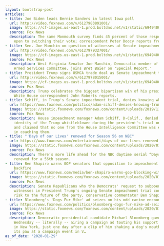 ```yaml
---
layout: bootstrap-post
articles:
- title: Joe Biden leads Bernie Sanders in latest Iowa poll
  url: http://video.foxnews.com/v/6127983891001/
  image: https://cf-images.us-east-1.prod.boltdns.net/v1/static/694940094001/3dde09da-e125-4828-bdb9-7fcfe68fab41/eb2fa06a-ec2b-4c3a-9adb-63ebde3040c8/1280x720/match/image.jpg
  source: Fox News
  description: The same Monmouth survey finds 45 percent of those responding are still
    open to switching their vote; correspondent Peter Doocy reports from Des Moines.
- title: Sen. Joe Manchin on question of witnesses at Senate impeachment trial
  url: http://video.foxnews.com/v/6127979327001/
  image: https://cf-images.us-east-1.prod.boltdns.net/v1/static/694940094001/a7cf75c5-8382-4c47-b7d4-6848b94dc362/99dac2c9-2e5d-40d8-ad3b-813435d30e96/1280x720/match/image.jpg
  source: Fox News
  description: West Virginia Senator Joe Manchin, Democratic member of the Senate
    Armed Services Committee, joins Bret Baier on 'Special Report.'
- title: President Trump signs USMCA trade deal as Senate impeachment trial continues
  url: http://video.foxnews.com/v/6127978015001/
  image: https://cf-images.us-east-1.prod.boltdns.net/v1/static/694940094001/2478d87b-f83d-4cfa-aacc-e7ec9954cf60/34ef837a-6cad-49d0-bfcd-3f1f3cb429b5/1280x720/match/image.jpg
  source: Fox News
  description: Trump celebrates the biggest bipartisan win of his presidency; chief
    White House correspondent John Roberts reports.
- title: Schiff, in Trump's Senate impeachment trial, denies knowing whistleblower
  url: https://www.foxnews.com/politics/adam-schiff-denies-knowing-trump-whistleblower
  image: https://static.foxnews.com/foxnews.com/content/uploads/2019/11/TrumpSchiff093019.jpg
  source: Fox News
  description: House impeachment manager Adam Schiff, D-Calif., denied knowing the
    identity of the Trump whistleblower during the president's trial on Wednesday
    and claimed that no one from the House Intelligence Committee was ever involved
    in coaching them.
- title: "'Days of our Lives' renewed for Season 56 on NBC"
  url: https://www.foxnews.com/entertainment/days-of-our-lives-renewed-season-56
  image: https://static.foxnews.com/foxnews.com/content/uploads/2020/01/daylives.jpg
  source: Fox News
  description: There’s more life ahead for the NBC daytime serial “Days of our Lives,”
    renewed for a 56th season.
- title: Ben Shapiro warns GOP senators that opposition to impeachment witnesses could
    backfire
  url: https://www.foxnews.com/media/ben-shapiro-warns-gop-blocking-witnesses
  image: https://static.foxnews.com/foxnews.com/content/uploads/2020/01/shapiro.jpg
  source: Fox News
  description: Senate Republicans who the Democrats' request to subpoena additional
    witnesses in President Trump's ongoing Senate impeachment trial could pose a major
    risk to the future of the party, conservative commentator Ben Shapiro said Wednesday.
- title: Bloomberg's 'Dogs Fur Mike' ad seizes on his odd canine encounters
  url: https://www.foxnews.com/politics/bloomberg-dogs-fur-mike-ad-seizes-on-odd-canine-encounters
  image: https://static.foxnews.com/foxnews.com/content/uploads/2020/01/AP20027794582178.jpg
  source: Fox News
  description: Democratic presidential candidate Michael Bloomberg gave voters paws
    Wednesday -- literally -- airing a campaign ad touting his support among dogs
    in New York, just one day after a clip of him shaking a dog's mouth rather than
    its paw at a campaign event in V…
as_of_date: '2020-01-29'
---
```


